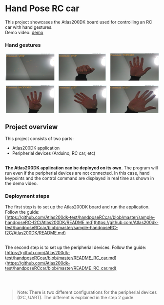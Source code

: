 # Hand Pose RC car<a name="EN-US_TOPIC_0232642690"></a>

This project showcases the Atlas200DK board used for controlling an RC car with hand gestures.<br />
Demo video: [demo](https://www.youtube.com/watch?v=2f5Sg3r27cE)

### Hand gestures
![](sample-handposeRC-I2C/figures/gestures.png)
## Project overview

This project consists of two parts:
-   Atlas200DK application
-   Peripherial devices (Arduino, RC car, etc)


<br />**The Atlas200DK application can be deployed on its own.** The program will run even if the peripherial devices are not connected. In this case, hand keypoints and the control command are displayed in real time as shown in the demo video.<br />


### Deployment steps
The first step is to set up the Atlas200DK board and run the application. Follow the guide: <br />
[https://github.com/Atlas200dk-test/handposeRCcar/blob/master/sample-handposeRC-I2C/Atlas200DK/README.md](https://github.com/Atlas200dk-test/handposeRCcar/blob/master/sample-handposeRC-I2C/Atlas200DK/README.md)
<br /><br />

The second step is to set up the peripherial devices. Follow the guide: <br />
[https://github.com/Atlas200dk-test/handposeRCcar/blob/master/README_RC_car.md](https://github.com/Atlas200dk-test/handposeRCcar/blob/master/README_RC_car.md)

<br /><br />
>Note: There is two different configurations for the peripherial devices (I2C, UART). The different is explained in the step 2 guide.











